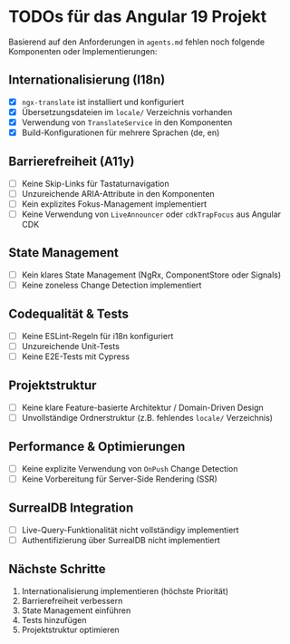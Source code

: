 # TODOs für das Angular 19 Projekt

Basierend auf den Anforderungen in `agents.md` fehlen noch folgende Komponenten oder Implementierungen:

## Internationalisierung (I18n)
- [x] `ngx-translate` ist installiert und konfiguriert
- [x] Übersetzungsdateien im `locale/` Verzeichnis vorhanden
- [x] Verwendung von `TranslateService` in den Komponenten
- [x] Build-Konfigurationen für mehrere Sprachen (de, en)

## Barrierefreiheit (A11y)
- [ ] Keine Skip-Links für Tastaturnavigation
- [ ] Unzureichende ARIA-Attribute in den Komponenten
- [ ] Kein explizites Fokus-Management implementiert
- [ ] Keine Verwendung von `LiveAnnouncer` oder `cdkTrapFocus` aus Angular CDK

## State Management
- [ ] Kein klares State Management (NgRx, ComponentStore oder Signals)
- [ ] Keine zoneless Change Detection implementiert

## Codequalität & Tests
- [ ] Keine ESLint-Regeln für i18n konfiguriert
- [ ] Unzureichende Unit-Tests
- [ ] Keine E2E-Tests mit Cypress

## Projektstruktur
- [ ] Keine klare Feature-basierte Architektur / Domain-Driven Design
- [ ] Unvollständige Ordnerstruktur (z.B. fehlendes `locale/` Verzeichnis)

## Performance & Optimierungen
- [ ] Keine explizite Verwendung von `OnPush` Change Detection
- [ ] Keine Vorbereitung für Server-Side Rendering (SSR)

## SurrealDB Integration
- [ ] Live-Query-Funktionalität nicht vollständigy implementiert
- [ ] Authentifizierung über SurrealDB nicht implementiert

## Nächste Schritte
1. Internationalisierung implementieren (höchste Priorität)
2. Barrierefreiheit verbessern
3. State Management einführen
4. Tests hinzufügen
5. Projektstruktur optimieren
